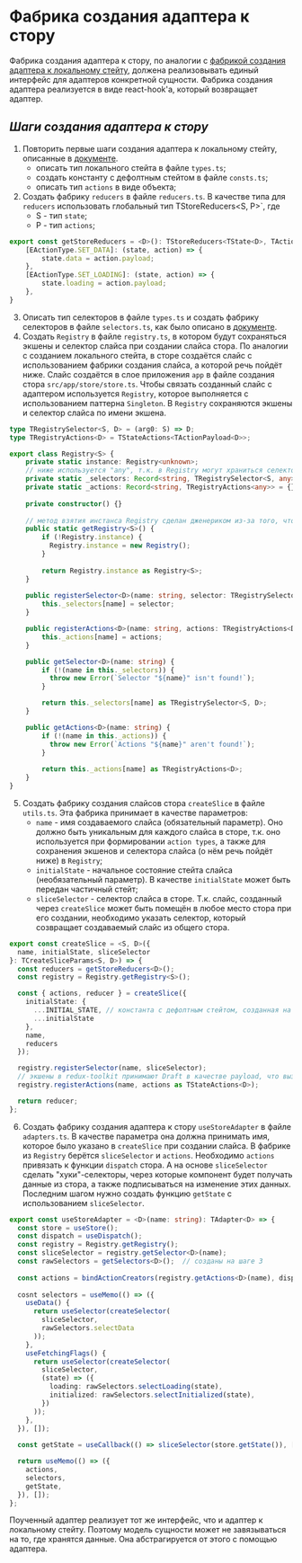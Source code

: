 # Фабрика создания адаптера к стору

Фабрика создания адаптера к стору, по аналогии с [фабрикой создания адаптера к локальному стейту][state-adapter], должена реализовывать единый интерфейс для адаптеров конкретной сущности. Фабрика создания адаптера реализуется в виде react-hook'а, который возвращает адаптер.

## _Шаги создания адаптера к стору_

1. Повторить первые шаги создания адаптера к локальному стейту, описанные в [документе][state-adapter].
    - описать тип локального стейта в файле `types.ts`;
    - создать константу с дефолтным стейтом в файле `consts.ts`;
    - описать тип `actions` в виде объекта;
2. Создать фабрику `reducers` в файле `reducers.ts`. В качестве типа для `reducers` использовать глобальный тип TStoreReducers<S, P>`, где
    - S - тип `state`;
    - P - тип `actions`;
```ts
export const getStoreReducers = <D>(): TStoreReducers<TState<D>, TActionPayload<D>> => {
    [EActionType.SET_DATA]: (state, action) => {
        state.data = action.payload;
    },
    [EActionType.SET_LOADING]: (state, action) => {
        state.loading = action.payload;
    },
}
```
3. Описать тип селекторов в файле `types.ts` и создать фабрику селекторов в файле `selectors.ts`, как было описано в [документе][state-adapter].
4. Создать `Registry` в файле `registry.ts`, в котором будут сохраняться экшены и селектор слайса при создании слайса стора. По аналогии с созданием локального стейта, в сторе создаётся слайс с использованием фабрики создания слайса, а которой речь пойдёт ниже. Слайс создаётся в слое приложения `app` в файле создания стора `src/app/store/store.ts`. Чтобы связать созданный слайс с адаптером используется `Registry`, которое выполняется с использованием паттерна `Singleton`. В `Registry` сохраняются экшены и селектор слайса по имени экшена.
```ts
type TRegistrySelector<S, D> = (arg0: S) => D;
type TRegistryActions<D> = TStateActions<TActionPayload<D>>;

export class Registry<S> {
    private static instance: Registry<unknown>;
    // ниже используется "any", т.к. в Registry могут храниться селекторы и экшены, работающие с любым типом. Знать заранее, какой тип селектора и экшена будет помещён в Registry невозможно.
    private static _selectors: Record<string, TRegistrySelector<S, any> = {}; 
    private static _actions: Record<string, TRegistryActions<any>> = {};
    
    private constructor() {}
    
    // метод взятия инстанса Registry сделан дженериком из-за того, что статический метод не может использовать типовую переменную, которая указана при создании класса Registry
    public static getRegistry<S>() {
        if (!Registry.instance) {
          Registry.instance = new Registry();
        }
    
        return Registry.instance as Registry<S>;
    }
    
    public registerSelector<D>(name: string, selector: TRegistrySelector<S, D>) {
        this._selectors[name] = selector;
    }

    public registerActions<D>(name: string, actions: TRegistryActions<D>) {
        this._actions[name] = actions;
    }

    public getSelector<D>(name: string) {
        if (!(name in this._selectors)) {
          throw new Error(`Selector "${name}" isn't found!`);
        }

        return this._selectors[name] as TRegistrySelector<S, D>;
    }

    public getActions<D>(name: string) {
        if (!(name in this._actions)) {
          throw new Error(`Actions "${name}" aren't found!`);
        }
        
        return this._actions[name] as TRegistryActions<D>;
    }
}
```
5. Создать фабрику создания слайсов стора `createSlice` в файле `utils.ts`. Эта фабрика принимает в качестве параметров:
    - `name` - имя создаваемого слайса (обязательный параметр). Оно должно быть уникальным для каждого слайса в сторе, т.к. оно используется при формировании `action types`, а также для сохранения экшенов и селектора слайса (о нём речь пойдёт ниже) в `Registry`;
    - `initialState` - начальное состояние стейта слайса (необязательный параметр). В качестве `initialState` может быть передан частичный стейт;
    - `sliceSelector` - селектор слайса в сторе. Т.к. слайс, созданный через `createSlice` может быть помещён в любое место стора при его создании, необходимо указать селектор, который созвращает создаваемый слайс из общего стора.
```ts
export const createSlice = <S, D>({
  name, initialState, sliceSelector
}: TCreateSliceParams<S, D>) => {
  const reducers = getStoreReducers<D>();
  const registry = Registry.getRegistry<S>();

  const { actions, reducer } = createSlice({
    initialState: {
      ...INITIAL_STATE, // константа с дефолтным стейтом, созданная на шаге 1
      ...initialState
    },
    name,
    reducers
  });

  registry.registerSelector(name, sliceSelector);
  // экшены в redux-toolkit принимают Draft в качестве payload, что вызывает ошибку не совместимости типов. поэтому здесь применён явный кастинг к обычным экшенам. На работу кода это никак не влияет, т.к. Draft - это внутренняя история в экшенах redux-toolkit'а 
  registry.registerActions(name, actions as TStateActions<D>);

  return reducer;
};
```
6. Создать фабрику создания адаптера к стору `useStoreAdapter` в файле `adapters.ts`. В качестве параметра она должна принимать имя, которое было указано в `createSlice` при создании слайса. В фабрике из `Registry` берётся `sliceSelector` и `actions`. Необходимо `actions` привязать к функции `dispatch` стора. А на основе `sliceSelector` сделать "хуки"-селекторы, через которые компонент будет получать данные из стора, а также подписываться на изменение этих данных. Последним шагом нужно создать функцию `getState` с использованием `sliceSelector`.
```ts
export const useStoreAdapter = <D>(name: string): TAdapter<D> => {
  const store = useStore();
  const dispatch = useDispatch();
  const registry = Registry.getRegistry();
  const sliceSelector = registry.getSelector<D>(name);
  const rawSelectors = getSelectors<D>();  // созданы на шаге 3
  
  const actions = bindActionCreators(registry.getActions<D>(name), dispatch);
  
  cosnt selectors = useMemo(() => ({
    useData() {
      return useSelector(createSelector(
        sliceSelector,
        rawSelectors.selectData
      ));
    },
    useFetchingFlags() {
      return useSelector(createSelector(
        sliceSelector,
        (state) => ({
          loading: rawSelectors.selectLoading(state),
          initialized: rawSelectors.selectInitialized(state),
        })
      ));
    },
  }), []);
  
  const getState = useCallback(() => sliceSelector(store.getState()), []);

  return useMemo(() => ({
    actions,
    selectors,
    getState,
  }), []);
};
```

Поученный адаптер реализует тот же интерфейс, что и адаптер к локальному стейту. Поэтому модель сущности может не завязываться на то, где хранятся данные. Она абстрагируется от этого с помощью адаптера.

[state-adapter]: <https://github.com/DenRostokin/react-clean-arch/blob/main/docs/LowLevelStateAdapter.md>